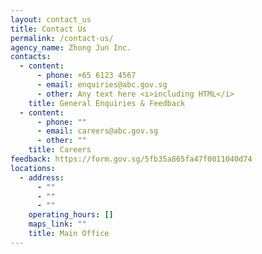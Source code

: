 ```yaml
---
layout: contact_us
title: Contact Us
permalink: /contact-us/
agency_name: Zhong Jun Inc.
contacts:
  - content:
      - phone: +65 6123 4567
      - email: enquiries@abc.gov.sg
      - other: Any text here <i>including HTML</i>
    title: General Enquiries & Feedback
  - content:
      - phone: ""
      - email: careers@abc.gov.sg
      - other: ""
    title: Careers
feedback: https://form.gov.sg/5fb35a865fa47f0011040d74
locations:
  - address:
      - ""
      - ""
      - ""
    operating_hours: []
    maps_link: ""
    title: Main Office
---
```

